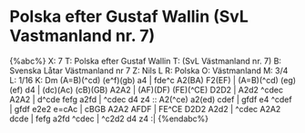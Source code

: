 # Polska efter Gustaf Wallin (SvL Vastmanland nr. 7)

{%abc%}
X: 7
T: Polska efter Gustaf Wallin 
T: (SvL Västmanland nr. 7)
B: Svenska Låtar Västmanland nr 7
Z: Nils L
R: Polska
O: Västmanland
M: 3/4
L: 1/16
K: Dm
(A=B)(^cd) (e^f)(gb) a4 | fde^c A2(BA) F2(EF) | (A=B)(^cd) (eg)(ef) d4 | (dc)(Ac) (cB)(GB) A2A2 |
(AF)(DF) (FE)(^CE) D2D2 | A2d2 ^cdec A2A2 | d^cde fefg a2fd | ^cdec d4 z4 ::
A2(^ce) a2(ed) cdef | gfdf e4 ^cdef | gfdf e2e2 e=cAc | cBGB A2A2 AFDF |
FE^CE D2D2 A2d2 | ^cdec A2A2 dcde | fefg a2fd ^cdec | ^c2d2 d4 z4 :|
{%endabc%}

